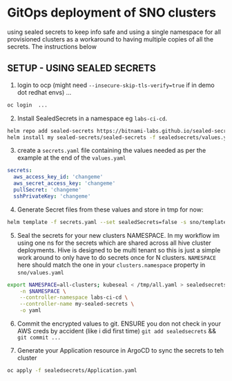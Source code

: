 # GitOps deployment of SNO clusters 
using sealed secrets to keep info safe and using a single namespace for all provisioned clusters as a workaround to having multiple copies of all the secrets. The instructions below 

## SETUP - USING SEALED SECRETS 
1. login to ocp (might need `--insecure-skip-tls-verify=true` if in demo dot redhat envs) ... 
```bash
oc login  ... 
```

2. Install SealedSecrets in a namespace eg `labs-ci-cd`.
```bash
helm repo add sealed-secrets https://bitnami-labs.github.io/sealed-secrets
helm install my sealed-secrets/sealed-secrets -f sealedsecrets/values.yaml -n labs-ci-cd --create-namespace
```

3. create a `secrets.yaml` file containing the values needed as per the example at the end of the `values.yaml`
```yaml
secrets:
  aws_access_key_id: 'changeme'
  aws_secret_access_key: 'changeme'
  pullSecret: 'changeme'
  sshPrivateKey: 'changeme'
```

4. Generate Secret files from these values and store in tmp for now:
```bash
helm template -f secrets.yaml --set sealedSecrets=false -s sno/templates/secrets/all.yaml sno > /tmp/all.yaml
```

5. Seal the secrets for your new clusters NAMESPACE. In my workflow im using one ns for the secrets which are shared across all hive cluster deployments. Hive is designed to be multi tenant so this is just a simple work around to only have to do secrets once for N clusters. `NAMESPACE` here should match the one in your `clusters.namespace` property in `sno/values.yaml`
```bash
export NAMESPACE=all-clusters; kubeseal < /tmp/all.yaml > sealedsecrets/$NAMESPACE-sealed-secrets.yaml \
    -n $NAMESPACE \
    --controller-namespace labs-ci-cd \
    --controller-name my-sealed-secrets \
    -o yaml
```

6. Commit the encrypted values to git. ENSURE you don not check in your AWS creds by accident (like i did first time)
`git add sealedsecrets` && `git commit ...`

7. Generate your Application resource in ArgoCD to sync the secrets to teh cluster 
```bash
oc apply -f sealedsecrets/Application.yaml
```
